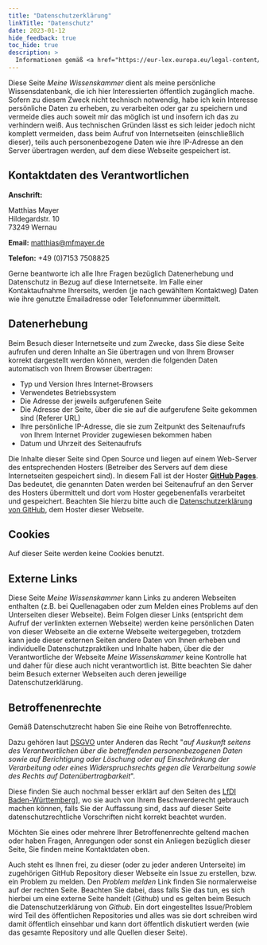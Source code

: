 ```yaml
---
title: "Datenschutzerklärung"
linkTitle: "Datenschutz"
date: 2023-01-12
hide_feedback: true
toc_hide: true
description: >
  Informationen gemäß <a href="https://eur-lex.europa.eu/legal-content/DE/TXT/?uri=CELEX:02016R0679-20160504">Datenschutz-Grundverordnung (DSGVO) Abschnitt 2, Artikel 13 und 14</a>.
---
```


Diese Seite *Meine Wissenskammer* dient als meine persönliche Wissensdatenbank, die ich hier Interessierten öffentlich zugänglich mache. Sofern zu diesem Zweck nicht technisch notwendig, habe ich kein Interesse persönliche Daten zu erheben, zu verarbeiten oder gar zu speichern und vermeide dies auch soweit mir das möglich ist und insofern ich das zu verhindern weiß. Aus technischen Gründen lässt es sich leider jedoch nicht komplett vermeiden, dass beim Aufruf von Internetseiten (einschließlich dieser), teils auch personenbezogene Daten wie ihre IP-Adresse an den Server übertragen werden, auf dem diese Webseite gespeichert ist.

## Kontaktdaten des Verantwortlichen

**Anschrift:**

Matthias Mayer<br>
Hildegardstr. 10<br>
73249 Wernau<br>

**Email:** matthias@mfmayer.de

**Telefon:** +49 (0)7153 7508825

Gerne beantworte ich alle Ihre Fragen bezüglich Datenerhebung und Datenschutz in Bezug auf diese Internetseite. Im Falle einer Kontaktaufnahme Ihrerseits, werden (je nach gewähltem Kontaktweg) Daten wie ihre genutzte Emailadresse oder Telefonnummer übermittelt.

## Datenerhebung

Beim Besuch dieser Internetseite und zum Zwecke, dass Sie diese Seite aufrufen und deren Inhalte an Sie übertragen und von Ihrem Browser korrekt dargestellt werden können, werden die folgenden Daten automatisch von Ihrem Browser übertragen:

* Typ und Version Ihres Internet-Browsers
* Verwendetes Betriebssystem
* Die Adresse der jeweils aufgerufenen Seite
* Die Adresse der Seite, über die sie auf die aufgerufene Seite gekommen sind (Referer URL)
* Ihre persönliche IP-Adresse, die sie zum Zeitpunkt des Seitenaufrufs von Ihrem Internet Provider zugewiesen bekommen haben
* Datum und Uhrzeit des Seitenaufrufs

Die Inhalte dieser Seite sind Open Source und liegen auf einem Web-Server des entsprechenden Hosters (Betreiber des Servers auf dem diese Internetseiten gespeichert sind). In diesem Fall ist der Hoster **[GitHub Pages](https://pages.github.com)**. Das bedeutet, die genannten Daten werden bei Seitenaufruf an den Server des Hosters übermittelt und dort vom Hoster gegebenenfalls verarbeitet und gespeichert. Beachten Sie hierzu bitte auch die [Datenschutzerklärung von GitHub](https://docs.github.com/de/site-policy/privacy-policies/github-privacy-statement), dem Hoster dieser Webseite.

## Cookies

Auf dieser Seite werden keine Cookies benutzt.

## Externe Links

Diese Seite *Meine Wissenskammer* kann Links zu anderen Webseiten enthalten (z.B. bei Quellenagaben oder zum Melden eines Problems auf den Unterseiten dieser Webseite). Beim Folgen dieser Links (entspricht dem Aufruf der verlinkten externen Webseite) werden keine persönlichen Daten von dieser Webseite an die externe Webseite weitergegeben, trotzdem kann jede dieser externen Seiten andere Daten von Ihnen erheben und individuelle Datenschutzpraktiken und Inhalte haben, über die der Verantwortliche der Webseite *Meine Wissenskammer* keine Kontrolle hat und daher für diese auch nicht verantwortlich ist. Bitte beachten Sie daher beim Besuch externer Webseiten auch deren jeweilige Datenschutzerklärung.

## Betroffenenrechte

Gemäß Datenschutzrecht haben Sie eine Reihe von Betroffenrechte.

Dazu gehören laut [DSGVO](https://eur-lex.europa.eu/legal-content/DE/TXT/?uri=CELEX:02016R0679-20160504) unter Anderen das Recht "*auf Auskunft seitens des Verantwortlichen über die betreffenden personenbezogenen Daten sowie auf Berichtigung oder Löschung oder auf Einschränkung der Verarbeitung oder eines Widerspruchsrechts gegen die Verarbeitung sowie des Rechts auf Datenübertragbarkeit*".

Diese finden Sie auch nochmal besser erklärt auf den Seiten des [LfDI Baden-Württemberg](https://www.baden-wuerttemberg.datenschutz.de/ihre-betroffenenrechte/)], wo sie auch von Ihrem Beschwerderecht gebrauch machen können, falls Sie der Auffassung sind, dass auf dieser Seite datenschutzrechtliche Vorschriften nicht korrekt beachtet wurden.

Möchten Sie eines oder mehrere Ihrer Betroffenenrechte geltend machen oder haben Fragen, Anregungen oder sonst ein Anliegen bezüglich dieser Seite, Sie finden meine Kontaktdaten oben.

Auch steht es Ihnen frei, zu dieser (oder zu jeder anderen Unterseite) im zugehörigen GitHub Repository dieser Webseite ein Issue zu erstellen, bzw. ein Problem zu melden. Den *Problem melden* Link finden Sie normalerweise auf der rechten Seite. Beachten Sie dabei, dass falls Sie das tun, es sich hierbei um eine externe Seite handelt (*Github*) und es gelten beim Besuch die Datenschutzerklärung von *Github*. Ein dort eingestelltes Issue/Problem wird Teil des öffentlichen Repositories und alles was sie dort schreiben wird damit öffentlich einsehbar und kann dort öffentlich diskutiert werden (wie das gesamte Repository und alle Quellen dieser Seite).
